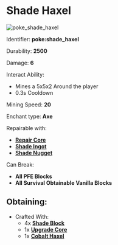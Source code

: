 # Shade Haxel

![poke\_shade\_haxel](https://github.com/ItsMePok/PFE/assets/136857747/b09458ed-42e9-4649-af15-41bae47db3d7)

Identifier: **poke:shade\_haxel**

Durability: **2500**

Damage: **6**

Interact Ability:

* Mines a 5x5x2 Around the player
* 0.3s Cooldown

Mining Speed: **20**

Enchant type: **Axe**

Repairable with:

* [**Repair Core**](https://pfewiki.gitbook.io/home/items/cores/repair-core)
* [**Shade Ingot**](https://github.com/ItsMePok/PFE/wiki/Shade-Ingot)
* [**Shade Nugget**](https://github.com/ItsMePok/PFE/wiki/Shade-Nugget)

Can Break:

* **All PFE Blocks**
* **All Survival Obtainable Vanilla Blocks**

## Obtaining:

* Crafted With:
  * 4x [**Shade Block**](https://github.com/ItsMePok/PFE/wiki/Shade-Block)
  * 1x [**Upgrade Core**](https://pfewiki.gitbook.io/home/items/cores/upgrade-core)
  * 1x [**Cobalt Haxel**](https://github.com/ItsMePok/PFE/wiki/Cobalt-Haxel)
